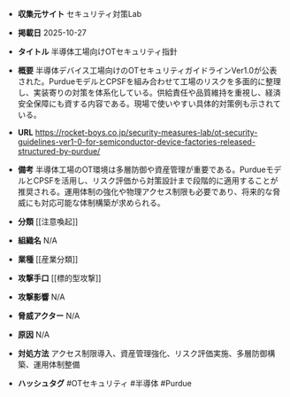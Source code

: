 - **収集元サイト**
セキュリティ対策Lab

- **掲載日**
2025-10-27

- **タイトル**
半導体工場向けOTセキュリティ指針

- **概要**
半導体デバイス工場向けのOTセキュリティガイドラインVer1.0が公表された。PurdueモデルとCPSFを組み合わせて工場のリスクを多面的に整理し、実装寄りの対策を体系化している。供給責任や品質維持を重視し、経済安全保障にも資する内容である。現場で使いやすい具体的対策例も示されている。

- **URL**
https://rocket-boys.co.jp/security-measures-lab/ot-security-guidelines-ver1-0-for-semiconductor-device-factories-released-structured-by-purdue/

- **備考**
半導体工場のOT環境は多層防御や資産管理が重要である。PurdueモデルとCPSFを活用し、リスク評価から対策設計まで段階的に適用することが推奨される。運用体制の強化や物理アクセス制限も必要であり、将来的な脅威にも対応可能な体制構築が求められる。

- **分類**
[[注意喚起]]

- **組織名**
N/A

- **業種**
[[産業分類]]

- **攻撃手口**
[[標的型攻撃]]

- **攻撃影響**
N/A

- **脅威アクター**
N/A

- **原因**
N/A

- **対処方法**
アクセス制限導入、資産管理強化、リスク評価実施、多層防御構築、運用体制整備

- **ハッシュタグ**
#OTセキュリティ #半導体 #Purdue
